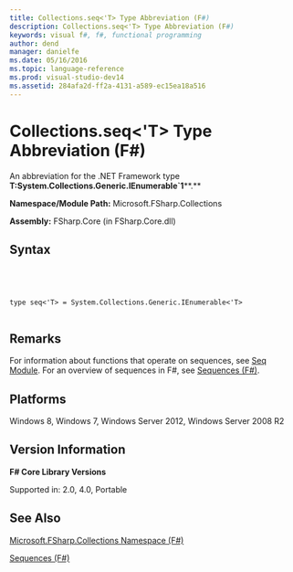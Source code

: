 ```yaml
---
title: Collections.seq<'T> Type Abbreviation (F#)
description: Collections.seq<'T> Type Abbreviation (F#)
keywords: visual f#, f#, functional programming
author: dend
manager: danielfe
ms.date: 05/16/2016
ms.topic: language-reference
ms.prod: visual-studio-dev14
ms.assetid: 284afa2d-ff2a-4131-a589-ec15ea18a516 
---
```


# Collections.seq<'T> Type Abbreviation (F#)

An abbreviation for the .NET Framework type **T:System.Collections.Generic.IEnumerable&#96;1****.**

**Namespace/Module Path:** Microsoft.FSharp.Collections

**Assembly:** FSharp.Core (in FSharp.Core.dll)


## Syntax



```




type seq<'T> = System.Collections.Generic.IEnumerable<'T>


```





## Remarks
For information about functions that operate on sequences, see [Seq Module](http://msdn.microsoft.com/en-us/library/54e8f059-ca52-4632-9ae9-49685ee9b684). For an overview of sequences in F#, see [Sequences &#40;F&#35;&#41;](Sequences-%5BFSharp%5D.md).


## Platforms
Windows 8, Windows 7, Windows Server 2012, Windows Server 2008 R2


## Version Information
**F# Core Library Versions**

Supported in: 2.0, 4.0, Portable




## See Also
[Microsoft.FSharp.Collections Namespace &#40;F&#35;&#41;](Microsoft.FSharp.Collections-Namespace-%5BFSharp%5D.md)

[Sequences &#40;F&#35;&#41;](Sequences-%5BFSharp%5D.md)

